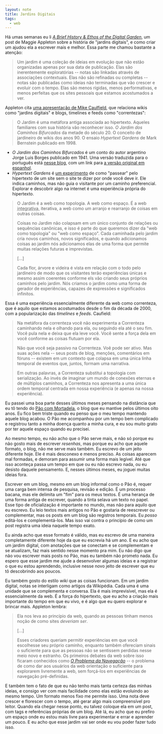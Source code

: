 ```yaml
---
layout: note
title: Jardins Digitais
tags:
  - web
---
```



Há umas semanas eu li [*A Brief History & Ethos of the Digital Garden*](https://maggieappleton.com/garden-history), um post de Maggie Appleton sobre a história de "jardins digitais", e como criar um ajudou ela a escrever mais e melhor. Essa parte me chamou bastante a atenção:

> Um jardim é uma coleção de ideias em evolução que não estão organizadas apenas por sua data de publicação. Elas são inerentemente exploratórias -- notas são linkadas através de associações contextuais. Elas não são refinadas ou completas -- notas são publicadas como ideias não terminadas que vão crescer e evoluir com o tempo. Elas são menos rígidas, menos performativas, e menos perfeitas que os sites pessoais que estamos acostumados a ver.

Appleton cita [uma apresentação de Mike Caulfield](https://hapgood.us/2015/10/17/the-garden-and-the-stream-a-technopastoral/?utm_source=pocket_mylist), que relaciona wikis como "jardins digitais" e blogs, timelines e feeds como "correntezas":

> O Jardim é uma metáfora antiga associada ao hipertexto. Aqueles familiares com sua história vão reconhecer isso. *O Jardim dos Caminhos Bifurcados* da metade do século 20. O conceito de jardineiro de wikis dos anos 90. O ensaio *Hypertext Gardens* de Mark Bernstein publicado em 1998.

* *O Jardim dos Caminhos Bifurcados* é um conto do autor argentino Jorge Luis Borges publicado em 1941. Uma versão traduzida para o português está [nesse blog](http://contosquevalemapena.blogspot.com/2014/08/04-o-jardim-dos-caminhos-que-se.html), com um link para [a versão original em espanhol](https://www.literatura.us/borges/jardin.html).
* *Hypertext Gardens* é [um experimento](http://www.eastgate.com/garden/Enter.html) de como "passear" pelo hipertexto de um site sem o site te dizer por onde você deve ir. Ele indica caminhos, mas não guia o visitante por um caminho preferencial. Explorar e descobrir algo na internet é uma experiência própria do hipertexto.

> O Jardim é a web como topologia. A web como espaço. É a web <abbr title="Que serve ou tem a intenção de unir coisas separadas">integrativa</abbr>, iterativa, a web como um arranjo e rearranjo de coisas em outras coisas.
>
> Coisas no Jardim não colapsam em um único conjunto de relações ou sequências canônicas, e isso é parte do que queremos dizer da "web como topologia" ou "web como espaço". Cada caminhada pelo jardim cria novos caminhos, novos significados, e quando adicionamos coisas ao jardim nós adicionamos elas de uma forma que permite muitas relações futuras e imprevistas.
>
> [...]
>
> Cada flor, árvore e videira é vista em relação com o todo pelo jardineiro de modo que os visitantes terão experiências únicas e mesmo assim coerentes conforme els vão criando seus próprios caminhos pelo jardim. Nós criamos o jardim como uma forma de gerador de experiências, capazes de expressões e significados infinitos.

Essa é uma experiência essencialmente diferente da web como correnteza, que é aquilo que estamos acostumados desde o fim da década de 2000, com a popularização das *timelines* e *feeds*. Caufield:

> Na metáfora da correnteza você não experimenta a Correnteza caminhando nela e olhando para ela, ou seguindo ela até o seu fim. Você pula nela e deixa que ela leve você. Você sente a força dela em você conforme as coisas flutuam por ela.
>
> Não que você seja passivo na Correnteza. Voê pode ser ativo. Mas suas ações nela -- seus posts de blog, menções, comentários em fóruns -- existem em um contexto que colapsa em uma única linha temporal de eventos que, juntos, formam uma narrativa.
>
> Em outras palavras, a Correnteza substitui a topologia com serialização. Ao invés de imaginar um mundo de conexões eternas e de múltiplos caminhos, a Correnteza nos apresenta a uma única ordem temporal centrada em nossa experiência (e apenas na nossa experiência).

Eu passei uma boa parte desses últimos meses pensando na distância que eu tô tendo do [Pão com Mortadela](https://paomortadela.com.br), o blog que eu mantive pelos últimos oito anos. Eu fico bem triste quando eu penso que o meu tempo mantendo aquele blog acabou. O Pão me acompanhou por um tempo bem complicado e registrou tanto a minha doença quanto a minha cura, e eu sou muito grato por ter aquele espaço quando eu precisei.

Ao mesmo tempo, eu não acho que o Pão serve mais, e não só porque eu não gosto mais de escrever *resenhas*, mas porque eu acho que aquele formato, o blog, não me serve mais também. Eu escrevo de um jeito diferente hoje. Ele é mais desconexo e menos preciso. As coisas aparecem mal formadas, e demoram para assumir uma forma mais legível. Até que isso aconteça passa um tempo em que ou eu não escrevo nada, ou eu desisto daquele pensamento. E, nesses últimos meses, eu joguei muitas ideias fora.

Escrever em um blog, mesmo em um blog informal como o Pão é, requer uma carga bem intensa de pesquisa, revisão e edição. É um processo bacana, mas ele delimita um "fim" para os meus textos. É uma herança de uma forma antiga de escrever, quando a tinta selava um texto no papel. Esse tipo de oficialização é importante no mundo, mas não para aquilo que eu escrevo. Eu leio textos mais antigos no Pão e gostaria de reescrever ou complementar, mas os posts em um blog são registros temporais. Eu *posso* editá-los e complementá-los. Mas isso vai contra o princípio de como um post registra uma ideia naquele tempo exato.

Eu ainda acho que esse formato é válido, mas eu escrevo de uma maneira completamente diferente hoje da que eu escrevia há um ano. E eu acho que um jardim digital, com anotações que se conectam e se complementam e se atualizam, faz mais sentido nesse momento pra mim. Eu não digo que não vou escrever mais posts no Pão, mas eu também não prometo nada. Eu espero que esse jardim me ajude a desenvolver algumas ideias e a registrar o que eu estou aprendendo, inclusive nesse novo jeito de escrever que eu tô descobrindo aos poucos.

Eu também gosto do estilo *wiki* que as coisas funcionam. Em um jardim digital, notas se interligam como artigos da Wikipédia. Cada uma é uma unidade que se complementa e conversa. Ela é mais imprevisível, mas ela é essencialmente da web. É a força do hipertexto, que eu acho a criação mais importante do tempo em que eu vivo, e é algo que eu quero explorar e brincar mais. Appleton lembra:

> Ela nos leva ao princípio da web, quando as pessoas tinham menos noção de como sites *deveriam ser*.
>
> [...]
>
> Esses criadores queriam permitir experiências em que você escolhesse seu próprio caminho, enquanto também ofereciam sinais o suficiente para que as pessoas não se sentissem perdidas nesse meio novo e estranho. Os primeiros debates da web sobre isso ficaram conhecidos como [*O Problema da Navegação*](https://link.springer.com/chapter/10.1007/978-3-642-55991-4_31) -- o problema de como dar aos usuários da web orientação o suficiente para explorarem livremente a web, sem forçá-los em experiências de navegação pré-definidas.

E também tem o fato de que eu não tenho mais tanta certeza das minhas ideias, e consigo ver com mais facilidade como elas estão evoluindo ao mesmo tempo. Um formato menos fixo me permite isso. Uma nota deve crescer e florescer com o tempo, até gerar algo mais compreensível pro leitor. Quando ela chegar nesse ponto, eu talvez coloque ela em um post, com tags e referências próprias de um blog. Até lá, eu acho que eu prefiro um espaço onde eu estou mais livre para experimentar e errar e aprender um pouco. E eu acho que esse jardim vai ser onde eu vou poder fazer tudo isso.
